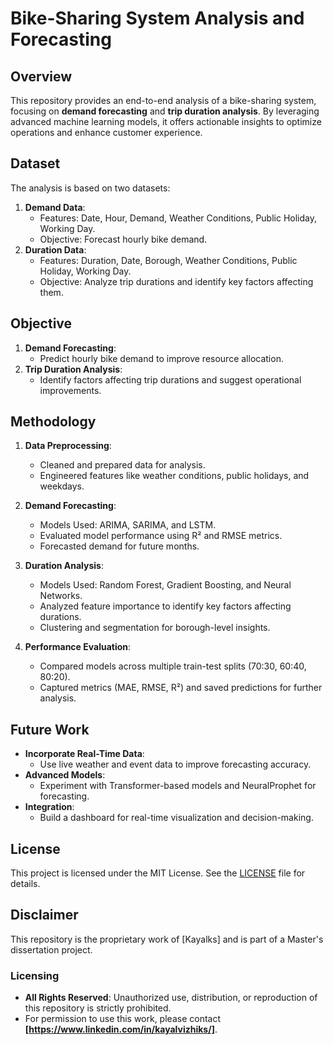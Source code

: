 # Bike-Sharing System Analysis and Forecasting

## Overview
This repository provides an end-to-end analysis of a bike-sharing system, focusing on **demand forecasting** and **trip duration analysis**. By leveraging advanced machine learning models, it offers actionable insights to optimize operations and enhance customer experience.

## Dataset
The analysis is based on two datasets:
1. **Demand Data**:
   - Features: Date, Hour, Demand, Weather Conditions, Public Holiday, Working Day.
   - Objective: Forecast hourly bike demand.
2. **Duration Data**:
   - Features: Duration, Date, Borough, Weather Conditions, Public Holiday, Working Day.
   - Objective: Analyze trip durations and identify key factors affecting them.

## Objective
1. **Demand Forecasting**:
   - Predict hourly bike demand to improve resource allocation.
2. **Trip Duration Analysis**:
   - Identify factors affecting trip durations and suggest operational improvements.

## Methodology
1. **Data Preprocessing**:
   - Cleaned and prepared data for analysis.
   - Engineered features like weather conditions, public holidays, and weekdays.

2. **Demand Forecasting**:
   - Models Used: ARIMA, SARIMA, and LSTM.
   - Evaluated model performance using R² and RMSE metrics.
   - Forecasted demand for future months.

3. **Duration Analysis**:
   - Models Used: Random Forest, Gradient Boosting, and Neural Networks.
   - Analyzed feature importance to identify key factors affecting durations.
   - Clustering and segmentation for borough-level insights.

4. **Performance Evaluation**:
   - Compared models across multiple train-test splits (70:30, 60:40, 80:20).
   - Captured metrics (MAE, RMSE, R²) and saved predictions for further analysis.
     
## Future Work
- **Incorporate Real-Time Data**:
  - Use live weather and event data to improve forecasting accuracy.
- **Advanced Models**:
  - Experiment with Transformer-based models and NeuralProphet for forecasting.
- **Integration**:
  - Build a dashboard for real-time visualization and decision-making.
  
## License
This project is licensed under the MIT License. See the [LICENSE](LICENSE) file for details.

## Disclaimer
This repository is the proprietary work of [Kayalks] and is part of a Master's dissertation project. 

### Licensing
- **All Rights Reserved**: Unauthorized use, distribution, or reproduction of this repository is strictly prohibited.
- For permission to use this work, please contact **[https://www.linkedin.com/in/kayalvizhiks/]**.

